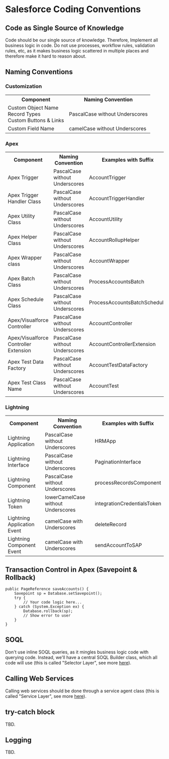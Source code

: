 
# Salesforce Coding Conventions

## Code as Single Source of Knowledge
Code should be our single source of knowledge. Therefore, Implement all business logic in code. 
Do not use processes, workflow rules, validation rules, etc, as it makes business logic scattered in multiple places and therefore make it hard to reason about.  

## Naming Conventions

### Customization
<table>
	<tr>
		<th>Component</th>
		<th>Naming Convention</th>
	</tr>
	<tr>
		<td>
			Custom Object Name<br/>
			Record Types<br/>
			Custom Buttons & Links<br/>
		</td>
		<td>PascalCase without Underscores</td>
	</tr>
	<tr>
		<td>
			Custom Field Name<br/>
		</td>
		<td>camelCase without Underscores</td>
	</tr>
</table>

### Apex

<table>
	<tr>
		<th>Component</th>
		<th>Naming Convention</th>
		<th>Examples with Suffix</th>
	</tr>
	<tr>
		<td>Apex Trigger</td>
		<td>PascalCase without Underscores</td>
		<td>AccountTrigger</td>
	</tr>
	<tr>
		<td>Apex Trigger Handler Class</td>
		<td>PascalCase without Underscores</td>
		<td>AccountTriggerHandler</td>
	</tr>
	<tr>
		<td>Apex Utility Class</td>
		<td>PascalCase without Underscores</td>
		<td>AccountUtility</td>
	</tr>
	<tr>
		<td>Apex Helper Class</td>
		<td>PascalCase without Underscores</td>
		<td>AccountRollupHelper</td>
	</tr>
	<tr>
		<td>Apex Wrapper class</td>
		<td>PascalCase without Underscores</td>
		<td>AccountWrapper</td>
	</tr>
	<tr>
		<td>Apex Batch Class</td>
		<td>PascalCase without Underscores</td>
		<td>ProcessAccountsBatch</td>
	</tr>
	<tr>
		<td>Apex Schedule Class</td>
		<td>PascalCase without Underscores</td>
		<td>ProcessAccountsBatchSchedule</td>
	</tr>
	<tr>
		<td>Apex/Visualforce Controller</td>
		<td>PascalCase without Underscores</td>
		<td>AccountController</td>
	</tr>
	<tr>
		<td>Apex/Visualforce Controller Extension</td>
		<td>PascalCase without Underscores</td>
		<td>AccountControllerExtension</td>
	</tr>
	<tr>
		<td>Apex Test Data Factory</td>
		<td>PascalCase without Underscores</td>
		<td>AccountTestDataFactory</td>
	</tr>
	<tr>
		<td>Apex Test Class Name</td>
		<td>PascalCase without Underscores</td>
		<td>AccountTest</td>
	</tr>
</table>

### Lightning

<table>
	<tr>
		<th>Component</th>
		<th>Naming Convention</th>
		<th>Examples with Suffix</th>
	</tr>
	<tr>
		<td>Lightning Application</td>
		<td>PascalCase without Underscores</td>
		<td>HRMApp</td>
	</tr>
	<tr>
		<td>Lightning Interface</td>
		<td>PascalCase without Underscores</td>
		<td>PaginationInterface</td>
	</tr>
	<tr>
		<td>Lightning Component</td>
		<td>PascalCase without Underscores</td>
		<td>processRecordsComponent</td>
	</tr>
	<tr>
		<td>Lightning Token</td>
		<td>lowerCamelCase without Underscores</td>
		<td>integrationCredentialsToken</td>
	</tr>
	<tr>
		<td>Lightning Application Event</td>
		<td>camelCase with Underscores</td>
		<td>deleteRecord</td>
	</tr>
	<tr>
		<td>Lightning Component Event</td>
		<td>camelCase with Underscores</td>
		<td>sendAccountToSAP</td>
	</tr>
</table>


## Transaction Control in Apex (Savepoint & Rollback)

```
public PageReference saveAccounts() {
    Savepoint sp = Database.setSavepoint();
    try {
    	// Your code logic here...
    } catch (System.Exception ex) {
        Database.rollback(sp);
        // Show error to user
    }
}
```

## SOQL
Don't use inline SOQL queries, as it mingles business logic code with querying code. Instead, we'll have a central SOQL Builder class, which all code will use (this is called "Selector Layer", see more [here](https://trailhead.salesforce.com/content/learn/modules/apex_patterns_dsl?trailmix_creator_id=abrarsheikhsony&trailmix_slug=oop-in-apex)).

## Calling Web Services
Calling web services should be done through a service agent class (this is called "Service Layer", see more [here](https://trailhead.salesforce.com/content/learn/modules/apex_patterns_sl?trailmix_creator_id=abrarsheikhsony&trailmix_slug=oop-in-apex)).

## try-catch block
TBD.

## Logging
TBD.
